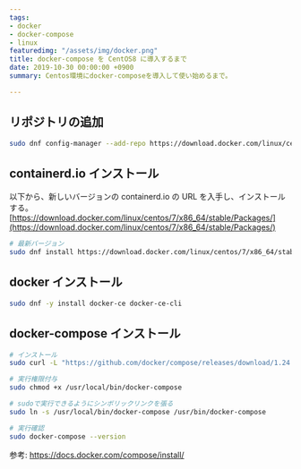 ```yaml
---
tags:
- docker
- docker-compose
- linux
featuredimg: "/assets/img/docker.png"
title: docker-compose を CentOS8 に導入するまで
date: 2019-10-30 00:00:00 +0900
summary: Centos環境にdocker-composeを導入して使い始めるまで。

---
```

## リポジトリの追加

```sh
sudo dnf config-manager --add-repo https://download.docker.com/linux/centos/docker-ce.repo
```

## containerd.io インストール

以下から、新しいバージョンの containerd.io の URL を入手し、インストールする。
[https://download.docker.com/linux/centos/7/x86_64/stable/Packages/](https://download.docker.com/linux/centos/7/x86_64/stable/Packages/)

```sh
# 最新バージョン
sudo dnf install https://download.docker.com/linux/centos/7/x86_64/stable/Packages/containerd.io-1.2.6-3.3.el7.x86_64.rpm
```

## docker インストール

```sh
sudo dnf -y install docker-ce docker-ce-cli
```

## docker-compose インストール

```sh
# インストール
sudo curl -L "https://github.com/docker/compose/releases/download/1.24.1/docker-compose-$(uname -s)-$(uname -m)" -o /usr/local/bin/docker-compose

# 実行権限付与
sudo chmod +x /usr/local/bin/docker-compose

# sudoで実行できるようにシンボリックリンクを張る
sudo ln -s /usr/local/bin/docker-compose /usr/bin/docker-compose

# 実行確認
sudo docker-compose --version
```

参考: https://docs.docker.com/compose/install/
